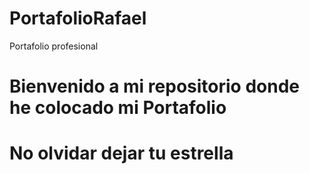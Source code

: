 # PortafolioRafael
Portafolio profesional
# Bienvenido a mi repositorio donde he colocado mi Portafolio 
# No olvidar dejar tu estrella

